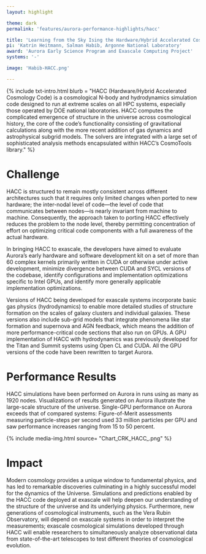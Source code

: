 ```yaml
---
layout: highlight

theme: dark
permalink: 'features/aurora-performance-highlights/hacc'

title: 'Learning from the Sky Ising the Hardware/Hybrid Accelerated Cosmology Code: CRK- HACC'
pi: 'Katrin Heitmann, Salman Habib, Argonne National Laboratory'
award: 'Aurora Early Science Program and Exascale Computing Project'
systems: '-'

image: 'Habib-HACC.png' 

---
```


{% include txt-intro.html 
    blurb = "HACC (Hardware/Hybrid Accelerated Cosmology Code) is a cosmological N-body and hydrodynamics simulation code designed to run at extreme scales on all HPC systems,
especially those operated by DOE national laboratories. HACC computes the complicated emergence of structure in the universe across cosmological history, the core of the code’s
functionality consisting of gravitational calculations along with the more recent addition of gas dynamics and astrophysical subgrid models. The solvers are integrated with a large set of sophisticated analysis methods encapsulated within HACC’s CosmoTools library."
%}



# Challenge

HACC is structured to remain mostly consistent across different architectures such that it requires only limited changes when ported to new hardware; the inter-nodal level of code—the level of code that communicates between nodes—is nearly invariant from machine to machine. Consequently, the approach taken to porting HACC effectively reduces the problem to the node level, thereby permitting concentration of effort on optimizing critical code components with a full awareness of the actual hardware.

In bringing HACC to exascale, the developers have aimed to evaluate Aurora’s early hardware and software development kit on a set of more than 60 complex kernels primarily written in CUDA or otherwise under active development, minimize divergence between CUDA and SYCL versions of the codebase, identify configurations and implementation optimizations specific to Intel GPUs, and identify more generally applicable implementation optimizations.

Versions of HACC being developed for exascale systems incorporate basic gas physics
(hydrodynamics) to enable more detailed studies of structure formation on the scales of galaxy clusters and individual galaxies. These versions also include sub-grid models that integrate phenomena like star formation and supernova and AGN feedback, which means the addition of more performance-critical code sections that also run on GPUs. A GPU implementation of HACC with hydrodynamics was previously developed for the Titan and Summit systems using Open CL and CUDA. All the GPU versions of the code have been rewritten to target Aurora.


# Performance Results
HACC simulations have been performed on Aurora in runs using as many as 1920 nodes. Visualizations of results generated on Aurora illustrate the large-scale structure of the universe. Single-GPU performance on Aurora exceeds that of compared systems: Figure-of-Merit assessments measuring particle-steps per second used 33 million particles per GPU and saw performance increases ranging from 15 to 50 percent.

{% include media-img.html
   source= "Chart_CRK_HACC_.png"
%}

# Impact
Modern cosmology provides a unique window to fundamental physics, and has led to remarkable discoveries culminating in a highly successful model for the dynamics of the
Universe. Simulations and predictions enabled by the HACC code deployed at exascale will help deepen our understanding of the structure of the universe and its underlying physics.
Furthermore, new generations of cosmological instruments, such as the Vera Rubin Observatory, will depend on exascale systems in order to interpret the measurements; exascale cosmological simulations developed through HACC will enable researchers to simultaneously analyze observational data from state-of-the-art telescopes to test different theories of cosmological evolution.
